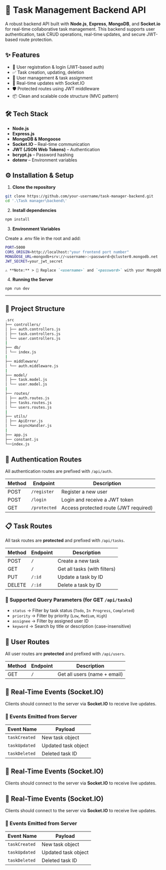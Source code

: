 # 🧠 Task Management Backend API

A robust backend API built with **Node.js**, **Express**, **MongoDB**, and **Socket.io** for real-time collaborative task management. This backend supports user authentication, task CRUD operations, real-time updates, and secure JWT-based route protection.

## ✨ Features

- 🔐 User registration & login (JWT-based auth)
- ✅ Task creation, updating, deletion
- 👥 User management & task assignment
- 📡 Real-time updates with Socket.IO
- 🛡️ Protected routes using JWT middleware
- 📦 Clean and scalable code structure (MVC pattern)


## 🛠️ Tech Stack

- **Node.js**
- **Express.js**
- **MongoDB & Mongoose**
- **Socket.IO** – Real-time communication
- **JWT (JSON Web Tokens)** – Authentication
- **bcrypt.js** – Password hashing
- **dotenv** – Environment variables


## ⚙️ Installation & Setup

1. **Clone the repository**

```bash
git clone https://github.com/your-username/task-manager-backend.git
cd '.\Task manager\backend\'
```


2. **Install dependencies**

```bash
npm install
```

3. **Environment Variables**

Create a .env file in the root and add:
```bash
PORT=5000
CORS_ORIGIN=http://localhost:"your frontend port number"
MONGOOSE_URL=mongodb+srv://<username>:<password>@cluster0.mongodb.net
JWT_SECRET=your_jwt_secret
```
```markdown
⚠️ **Note:** > 🔑 Replace `<username>` and `<password>` with your MongoDB Atlas credentials.
```

4. **Running the Server**

```bash
npm run dev
```
---

## 📁 Project Structure
```bash
.src
├── controllers/
│ ├── auth.controllers.js
│ ├── task.controllers.js
│ └── user.controllers.js
|
├── db/
│ └── index.js
|
├── middleware/
│ └── auth.middleware.js
|
├── model/
│ ├── task.model.js
│ └── user.model.js
|
├── routes/
│ ├── auth.routes.js
│ ├── tasks.routes.js
│ └── users.routes.js
|
├── utils/
│ ├── ApiError.js
│ └── asyncHandler.js
|
├── app.js
├── constant.js
└──index.js
```

## 🔐 Authentication Routes

All authentication routes are prefixed with `/api/auth`.

| Method | Endpoint       | Description                          |
|--------|----------------|--------------------------------------|
| POST   | `/register`    | Register a new user                  |
| POST   | `/login`       | Login and receive a JWT token        |
| GET    | `/protected`   | Access protected route (JWT required) |





## 📋 Task Routes

All task routes are **protected** and prefixed with `/api/tasks`.

| Method | Endpoint     | Description               |
|--------|--------------|---------------------------|
| POST   | `/`          | Create a new task         |
| GET    | `/`          | Get all tasks (with filters) |
| PUT    | `/:id`       | Update a task by ID       |
| DELETE | `/:id`       | Delete a task by ID       |



### 🔎 Supported Query Parameters (for GET `/api/tasks`)

- `status` → Filter by task status (`Todo`, `In Progress`, `Completed`)
- `priority` → Filter by priority (`Low`, `Medium`, `High`)
- `assignee` → Filter by assigned user ID
- `keyword` → Search by title or description (case-insensitive)


## 👥 User Routes

All user routes are **protected** and prefixed with `/api/users`.

| Method | Endpoint | Description                  |
|--------|----------|------------------------------|
| GET    | `/`      | Get all users (name + email) |



## 📡 Real-Time Events (Socket.IO)

Clients should connect to the server via **Socket.IO** to receive live updates.

### 🔸 Events Emitted from Server

| Event Name   | Payload              |
|--------------|----------------------|
| `taskCreated` | New task object      |
| `taskUpdated` | Updated task object  |
| `taskDeleted` | Deleted task ID      |

## 📡 Real-Time Events (Socket.IO)

Clients should connect to the server via **Socket.IO** to receive live updates.

## 📡 Real-Time Events (Socket.IO)

Clients should connect to the server via **Socket.IO** to receive live updates.

### 🔸 Events Emitted from Server

| Event Name   | Payload              |
|--------------|----------------------|
| `taskCreated` | New task object      |
| `taskUpdated` | Updated task object  |
| `taskDeleted` | Deleted task ID      |
